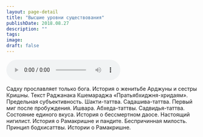 ```yaml
---
layout: page-detail
title: "Высшие уровни существования"
publishDate: 2018.08.27
description: ""
tags:
image:
draft: false
---
```


<audio title="2018.08.27 - Высшие уровни существования.mp3" src="https://filer-api.advayta.org/v1.0/public/files/74509" controls=""></audio>

 Садху прославляет только бога. История о женитьбе Арджуны и сестры Кришны. Текст Раджанака Кшемараджа «Пратьябхиджня-хридаям». Предельная субъективность. Шакти-таттва. Садашива-таттва. Первый миг после пробуждения. Ишвара. Абхеда-таттвы. Садвидья-таттва. Состояние единого вкуса. История о бессмертном даосе. Настоящий нигилист. История о Рамакришне и пандите. Беспричинная милость. Принцип бодхисаттвы. Истории о Рамакришне. 

  
